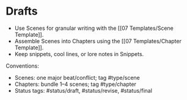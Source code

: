 # Drafts

- Use Scenes for granular writing with the [[07 Templates/Scene Template]].
- Assemble Scenes into Chapters using the [[07 Templates/Chapter Template]].
- Keep snippets, cool lines, or lore notes in Snippets.

Conventions:
- Scenes: one major beat/conflict; tag #type/scene
- Chapters: bundle 1–4 scenes; tag #type/chapter
- Status tags: #status/draft, #status/revise, #status/final
